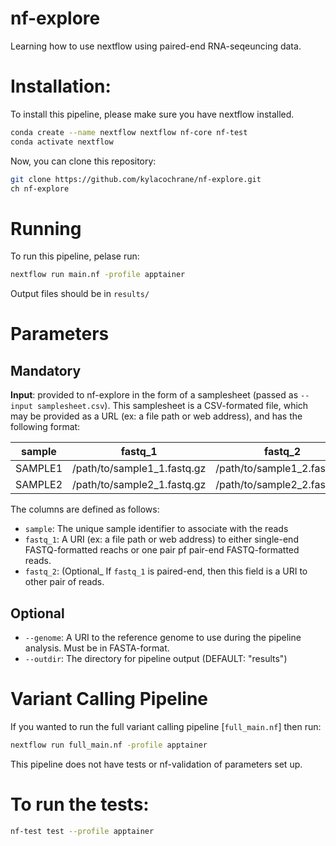 # nf-explore
Learning how to use nextflow using paired-end RNA-seqeuncing data.


# Installation:

To install this pipeline, please make sure you have nextflow installed. 

```bash
conda create --name nextflow nextflow nf-core nf-test
conda activate nextflow
```

Now, you can clone this repository:

```bash
git clone https://github.com/kylacochrane/nf-explore.git
ch nf-explore
```

# Running

To run this pipeline, pelase run:

```bash
nextflow run main.nf -profile apptainer
```

Output files should be in `results/`

# Parameters
## Mandatory
**Input**: provided to nf-explore in the form of a samplesheet (passed as `--input samplesheet.csv`). This samplesheet is a CSV-formated file, which may be provided as a URL (ex: a file path or web address), and has the following format:

| sample | fastq_1 | fastq_2 |
| ------ | ------- | ------- |
| SAMPLE1 | /path/to/sample1_1.fastq.gz | /path/to/sample1_2.fastq.gz |
| SAMPLE2 | /path/to/sample2_1.fastq.gz | /path/to/sample2_2.fastq.gz |

The columns are defined as follows:
- `sample`: The unique sample identifier to associate with the reads
-  `fastq_1`: A URI (ex: a file path or web address) to either single-end FASTQ-formatted reachs or one pair pf pair-end FASTQ-formatted reads.
-  `fastq_2`: (Optional_ If `fastq_1` is paired-end, then this field is a URI to other pair of reads.

## Optional
- `--genome`: A URI to the reference genome to use during the pipeline analysis. Must be in FASTA-format.
- `--outdir`: The directory for pipeline output (DEFAULT: "results")

# Variant Calling Pipeline
If you wanted to run the full variant calling pipeline [`full_main.nf`] then run:

```bash
nextflow run full_main.nf -profile apptainer
```

This pipeline does not have tests or nf-validation of parameters set up.

# To run the tests:

```bash
nf-test test --profile apptainer
```
